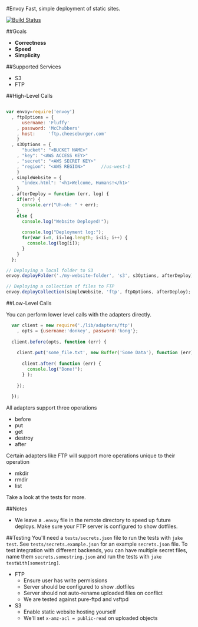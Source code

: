 #Envoy
Fast, simple deployment of static sites.

[![Build Status](https://travis-ci.org/ben-ng/envoy.png?branch=master)](https://travis-ci.org/ben-ng/envoy)

##Goals
 * **Correctness**
 * **Speed**
 * **Simplicity**

##Supported Services
 * S3
 * FTP

##High-Level Calls
```js

var envoy=require('envoy')
  , ftpOptions = {
      username: 'Fluffy'
    , password: 'McChubbers'
    , host:     'ftp.cheeseburger.com'
    }
  , s3Options = {
      "bucket": "<BUCKET NAME>"
    , "key": "<AWS ACCESS KEY>"
    , "secret": "<AWS SECRET KEY>"
    , "region": "<AWS REGION>"      //us-west-1
    }
  , simpleWebsite = {
      "index.html": '<h1>Welcome, Humans!</h1>'
    }
  , afterDeploy = function (err, log) {
    if(err) {
      console.err("Uh-oh: " + err);
    }
    else {
      console.log("Website Deployed!");
      
      console.log("Deployment log:");
      for(var i=0, ii=log.length; i<ii; i++) {
        console.log(log[i]);
      }
    }
  };

// Deploying a local folder to S3
envoy.deployFolder('./my-website-folder', 's3', s3Options, afterDeploy);

// Deploying a collection of files to FTP
envoy.deployCollection(simpleWebsite, 'ftp', ftpOptions, afterDeploy);

```

##Low-Level Calls

You can perform lower level calls with the adapters directly.

```js
  var client = new require('./lib/adapters/ftp')
    , opts = {username:'donkey', password:'kong'};
  
  client.before(opts, function (err) {
  
    client.put('some_file.txt', new Buffer('Some Data'), function (err) {
    
      client.after( function (err) {
        console.log("Done!");
      } );
      
    });
    
  });
```

All adapters support three operations
 * before
 * put
 * get
 * destroy
 * after

Certain adapters like FTP will support more operations unique to their operation
 * mkdir
 * rmdir
 * list

Take a look at the tests for more.

##Notes
 * We leave a `.envoy` file in the remote directory to speed up future deploys. Make sure your FTP server is configured to show dotfiles.

##Testing
You'll need a `tests/secrets.json` file to run the tests with `jake test`. See `tests/secrets.example.json` for an example `secrets.json` file. To test integration with different backends, you can have multiple secret files, name them `secrets.somestring.json` and run the tests with `jake testWith[somestring]`.

 * FTP
    * Ensure user has write permissions
    * Server should be configured to show .dotfiles
    * Server should not auto-rename uploaded files on conflict
    * We are tested against pure-ftpd and vsftpd
 * S3
    * Enable static website hosting yourself
    * We'll set `x-amz-acl = public-read` on uploaded objects
